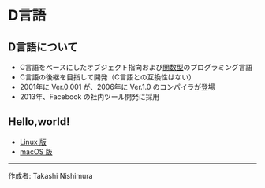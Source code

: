 # D言語

## D言語について

* C言語をベースにしたオブジェクト指向および[関数型](http://bit.ly/1KTmmNW)のプログラミング言語
* C言語の後継を目指して開発（C言語との互換性はない）
* 2001年に Ver.0.001 が、2006年に Ver.1.0 のコンパイラが登場
* 2013年、Facebook の社内ツール開発に採用

## Hello,world!

* [Linux 版](https://github.com/TakashiNishimura/HelloWorld/blob/master/D/D_linux.md)
* [macOS 版](https://github.com/TakashiNishimura/HelloWorld/blob/master/D/D_mac.md)

***
作成者: Takashi Nishimura
